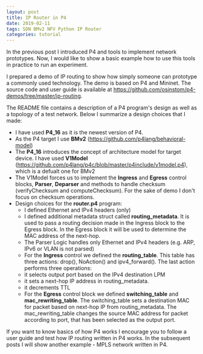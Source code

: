 ```yaml
---
layout: post
title: IP Router in P4
date: 2019-02-11
tags: SDN BMv2 NFV Python IP Router
categories: tutorial
---
```


In the previous post I introduced P4 and tools to implement network prototypes. Now, I would like to show a basic example how to use this tools in practice to run an experiment.

I prepared a demo of IP routing to show how simply someone can prototype a commonly used technology. The demo is based on P4 and Mininet. The source code and user guide is available at https://github.com/osinstom/p4-demos/tree/master/ip-routing.

The README file contains a description of a P4 program's design as well as a topology of a test network. Below I summarize a design choices that I made:

- I have used **P4_16** as it is the newest version of P4.
- As the P4 target I use **BMv2** (https://github.com/p4lang/behavioral-model)
- The **P4_16** introduces the concept of architecture model for target device. I have used **V1Model** (https://github.com/p4lang/p4c/blob/master/p4include/v1model.p4), which is a defualt one for BMv2
- The V1Model forces us to implement the **Ingress** and **Egress** control blocks, **Parser**, **Deparser** and methods to handle checksum (verifyChecksum and computeChecksum). For the sake of demo I don't focus on checksum operations.
- Design choices for the **router.p4** program:
    - I defined Ethernet and IPv4 headers (only)
    - I defined additional metadata struct called **routing_metadata**. It is used to pass a routing decision made in the Ingress block to the Egress block. In the Egress block it will be used to determine the MAC address of the next-hop.
    - The Parser Logic handles only Ethernet and IPv4 headers (e.g. ARP, IPv6 or VLAN is not parsed)
    - For the **Ingress** control we defined the **routing_table**. This table has three actions: drop(), NoAction() and ipv4_forward(). The last action performs three operations:
    - it selects output port based on the IPv4 destination LPM
    - it sets a next-hop IP address in routing_metadata.
    - it decrements TTL
    - For the **Egress** control block we defined **switching_table** and **mac_rewriting_table**. The switching_table sets a destination MAC for packet based on next-hop IP from routing_metadata. The mac_rewriting_table changes the source MAC address for packet according to port, that has been selected as the output port.

If you want to know basics of how P4 works I encourage you to follow a user guide and test how IP routing written in P4 works. In the subsequent posts I will show another example - MPLS network written in P4.